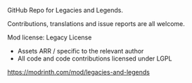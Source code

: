 GitHub Repo for Legacies and Legends.

Contributions, translations and issue reports are all welcome.

Mod license: Legacy License
- Assets ARR / specific to the relevant author
- All code and code contributions licensed under LGPL

https://modrinth.com/mod/legacies-and-legends